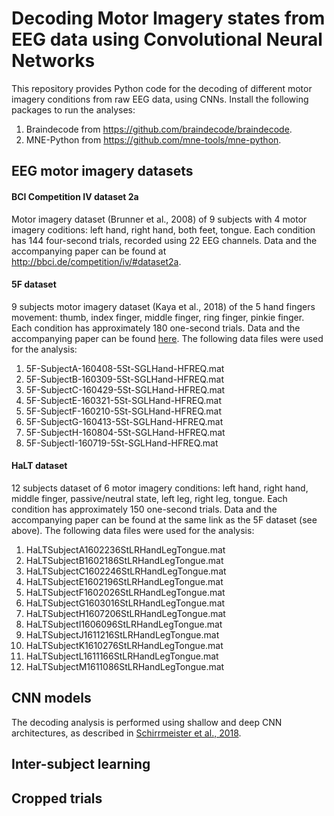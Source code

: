 # Decoding Motor Imagery states from EEG data using Convolutional Neural Networks
This repository provides Python code for the decoding of different motor imagery conditions from raw EEG data, using CNNs. Install the following packages to run the analyses:
1. Braindecode from https://github.com/braindecode/braindecode.
2. MNE-Python from https://github.com/mne-tools/mne-python.



## EEG motor imagery datasets
#### BCI Competition IV dataset 2a
Motor imagery dataset (Brunner et al., 2008) of 9 subjects with 4 motor imagery coditions: left hand, right hand, both feet, tongue. Each condition has 144 four-second trials, recorded using 22 EEG channels. Data and the accompanying paper can be found at http://bbci.de/competition/iv/#dataset2a.

#### 5F dataset
9 subjects motor imagery dataset (Kaya et al., 2018) of the 5 hand fingers movement: thumb, index finger, middle finger, ring finger, pinkie finger. Each condition has approximately 180 one-second trials. Data and the accompanying paper can be found [here][kaya].
The following data files were used for the analysis:
1. 5F-SubjectA-160408-5St-SGLHand-HFREQ.mat
2. 5F-SubjectB-160309-5St-SGLHand-HFREQ.mat
3. 5F-SubjectC-160429-5St-SGLHand-HFREQ.mat
4. 5F-SubjectE-160321-5St-SGLHand-HFREQ.mat
5. 5F-SubjectF-160210-5St-SGLHand-HFREQ.mat
6. 5F-SubjectG-160413-5St-SGLHand-HFREQ.mat 
7. 5F-SubjectH-160804-5St-SGLHand-HFREQ.mat
8. 5F-SubjectI-160719-5St-SGLHand-HFREQ.mat

[kaya]: https://figshare.com/collections/A_large_electroencephalographic_motor_imagery_dataset_for_electroencephalographic_brain_computer_interfaces/3917698

#### HaLT dataset
12 subjects dataset of 6 motor imagery conditions: left hand, right hand, middle finger, passive/neutral state, left leg, right leg, tongue. Each condition has approximately 150 one-second trials. Data and the accompanying paper can be found at the same link as the 5F dataset (see above).
The following data files were used for the analysis:
1. HaLTSubjectA1602236StLRHandLegTongue.mat
2. HaLTSubjectB1602186StLRHandLegTongue.mat
3. HaLTSubjectC1602246StLRHandLegTongue.mat
4. HaLTSubjectE1602196StLRHandLegTongue.mat
5. HaLTSubjectF1602026StLRHandLegTongue.mat
6. HaLTSubjectG1603016StLRHandLegTongue.mat
7. HaLTSubjectH1607206StLRHandLegTongue.mat
8. HaLTSubjectI1606096StLRHandLegTongue.mat
9. HaLTSubjectJ1611216StLRHandLegTongue.mat
10. HaLTSubjectK1610276StLRHandLegTongue.mat
11. HaLTSubjectL1611166StLRHandLegTongue.mat
12. HaLTSubjectM1611086StLRHandLegTongue.mat



## CNN models
The decoding analysis is performed using shallow and deep CNN architectures, as described in [Schirrmeister et al., 2018][schirrmeister].

[schirrmeister]: https://arxiv.org/abs/1703.05051v1


## Inter-subject learning



## Cropped trials










